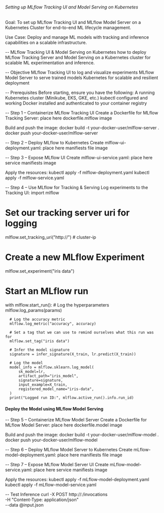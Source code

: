 ###### Setting up MLflow Tracking UI and Model Serving on Kubernetes

Goal:
  To set up MLflow Tracking UI and MLflow Model Server on a Kubernetes Cluster for end-to-end ML lifecycle management.

Use Case:
  Deploy and manage ML models with tracking and inference capabilities on a scalable infrastructure.

-- MLflow Tracking UI & Model Serving on Kubernetes
  how to deploy MLflow Tracking Server and Model Serving on a Kubernetes cluster for scalable ML experimentation and inference.

-- Objective
  MLflow Tracking UI to log and visualize experiments
  MLflow Model Server to serve trained models
  Kubernetes for scalable and resilient deployment

-- Prerequisites
  Before starting, ensure you have the following:
    A running Kubernetes cluster (Minikube, EKS, GKE, etc.)
    kubectl configured and working
    Docker installed and authenticated to your container registry

-- Step 1 – Containerize MLflow Tracking UI
  Create a Dockerfile for MLflow Tracking Server:
  place here dockerfile.mlflow image

  Build and push the image:
  docker build -t your-docker-user/mlflow-server .
  docker push your-docker-user/mlflow-server

-- Step 2 – Deploy MLflow to Kubernetes
  Create mlflow-ui-deployment.yaml:
  place here manifiests file image

-- Step 3 – Expose MLflow UI
  Create mlflow-ui-service.yaml:
  place here service manifiests image

  Apply the resources:
  kubectl apply -f mlflow-deployment.yaml
  kubectl apply -f mlflow-service.yaml

-- Step 4 – Use MLflow for Tracking & Serving
  Log experiments to the Tracking UI:
  import mlflow

  # Set our tracking server uri for logging
  mlflow.set_tracking_uri("http://<mlflow-service-ip>") # cluster-ip

  # Create a new MLflow Experiment
  mlflow.set_experiment("iris data")

  # Start an MLflow run
  with mlflow.start_run():
      # Log the hyperparameters
      mlflow.log_params(params)

      # Log the accuracy metric
      mlflow.log_metric("accuracy", accuracy)

      # Set a tag that we can use to remind ourselves what this run was for
      mlflow.set_tag("iris data")

      # Infer the model signature
      signature = infer_signature(X_train, lr.predict(X_train))

      # Log the model
      model_info = mlflow.sklearn.log_model(
          sk_model=lr,
          artifact_path="iris_model",
          signature=signature,
          input_example=X_train,
          registered_model_name="iris-data",
      )
      print("Logged run ID:", mlflow.active_run().info.run_id)

#### Deploy the Model using MLflow Model Serving

-- Step 5 – Containerize MLflow Model Server
  Create a Dockerfile for MLflow Model Server:
  place here dockerfile.model image

  Build and push the image:
  docker build -t your-docker-user/mlflow-model .
  docker push your-docker-user/mlflow-model

-- Step 6 – Deploy MLflow Model Server to Kubernetes
  Create mLflow-model-deployment.yaml:
  place here manifiests file image

-- Step 7 – Expose MLflow Model Server UI
  Create mLflow-model-service.yaml:
  place here service manifiests image

  Apply the resources:
  kubectl apply -f mLflow-model-deployment.yaml
  kubectl apply -f mLflow-model-service.yaml

-- Test Inference
  curl -X POST http://<mlflow-model-service-ip>:<port>/invocations \
     -H "Content-Type: application/json" \
     --data @input.json



<!--  curl http://10.100.198.240:5000/invocations \
   -H "Content-Type: application/json" \
   --data '{
     "inputs": [
       [5.1, 3.5, 1.4, 0.2],
       [6.2, 3.4, 5.4, 2.3],
       [5.9, 3.0, 5.1, 1.8]
     ]
   }'
 -->

